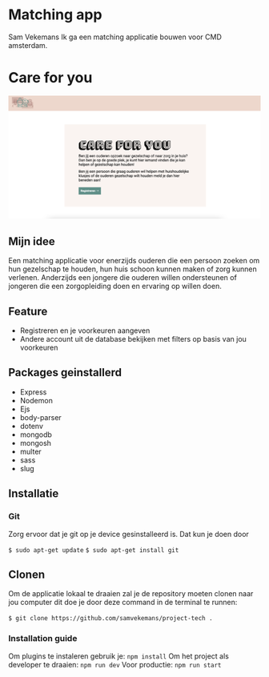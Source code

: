 # Matching app
Sam Vekemans
Ik ga een matching applicatie bouwen voor CMD amsterdam.

# Care for you

![front-page](/public/images/front-page.png)
## Mijn idee
Een matching applicatie voor enerzijds ouderen die een persoon zoeken om hun gezelschap te houden, hun huis schoon kunnen maken of zorg kunnen verlenen. Anderzijds een jongere die ouderen willen ondersteunen of jongeren die een zorgopleiding doen en ervaring op willen doen.  


## Feature
- Registreren en je voorkeuren aangeven
- Andere account uit de database bekijken met filters op basis van jou voorkeuren

## Packages geinstallerd 
- Express
- Nodemon
- Ejs
- body-parser
- dotenv
- mongodb
- mongosh
- multer
- sass
- slug

## Installatie
### Git
Zorg ervoor dat je git op je device gesinstalleerd is. Dat kun je doen door

`$ sudo apt-get update` `$ sudo apt-get install git`

## Clonen
Om de applicatie lokaal te draaien zal je de repository moeten clonen naar jou computer dit doe je door deze command in de terminal te runnen:

`$ git clone https://github.com/samvekemans/project-tech .`

### Installation guide
Om plugins te instaleren gebruik je:
`npm install`
Om het project als developer te draaien:
`npm run dev`
Voor productie:
`npm run start`



